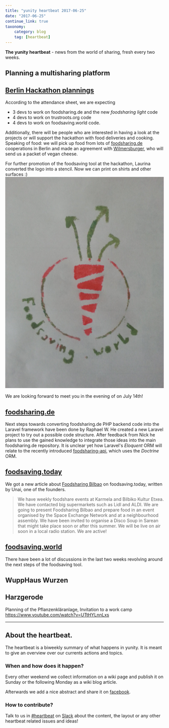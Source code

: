 ```yaml
---
title: "yunity heartbeat 2017-06-25"
date: "2017-06-25"
continue_link: true
taxonomy:
    category: blog
    tag: [heartbeat]
---
```


**The yunity heartbeat** - news from the world of sharing, fresh every two weeks.

## Planning a multisharing platform

## [Berlin Hackathon plannings](https://yunity.org/en/events/2017-06-14-hackathon)

According to the attendance sheet, we are expecting

- 3 devs to work on foodsharing.de and the new _foodsharing light_ code
- 4 devs to work on trustroots.org code
- 4 devs to work on foodsaving.world code.

Additionally, there will be people who are interested in having a look at the projects or will support the hackathon with food deliveries and cooking. Speaking of food: we will pick up food from lots of [foodsharing.de](https://foodsharing.de) cooperations in Berlin and made an agreement with [Wilmersburger](https://www.wilmersburger.de), who will send us a packet of vegan cheese.

For further promotion of the foodsaving tool at the hackathon, Laurina converted the logo into a stencil. Now we can print on shirts and other surfaces :)
![](fsworld_stencil.jpg)

We are looking forward to meet you in the evening of on July 14th!

## [foodsharing.de](https://foodsharing.de)

Next steps towards converting foodsharing.de PHP backend code into the Laravel framework have been done by Raphael W. He created a new Laravel project to try out a possible code structure. After feedback from Nick he plans to use the gained knowledge to integrate those ideas into the main foodsharing.de repository. It is unclear yet how Laravel's _Eloquent_ ORM will relate to the recently introduced [foodsharing-api](https://github.com/foodsharing-dev/foodsharing-api), which uses the _Doctrine_ ORM. 

## [foodsaving.today](https://foodsaving.today)

We got a new article about [Foodsharing Bilbao](https://foodsaving.today/en/blog/2017/06/30/foodsharing-bilbao-the-beginning) on foodsaving.today, written by Unai, one of the founders.

> We have weekly foodshare events at Karmela and Bilbiko Kultur Etxea. We have contacted big supermarkets such as Lidl and ALDI. We are going to present Foodsharing Bilbao and prepare food in an event organised by the Space Exchange Network and at a neighbourhood assembly. We have been invited to organise a Disco Soup in Sarean that might take place soon or after this summer. We will be live on air soon in a local radio station. We are active!

## [foodsaving.world](https://foodsaving.world)

There have been a lot of discussions in the last two weeks revolving around the next steps of the foodsaving tool.

## WuppHaus Wurzen

## Harzgerode

Planning of the Pflanzenkläranlage, Invitation to a work camp
https://www.youtube.com/watch?v=UTtHYLnnLxs



---

## About the heartbeat.

The heartbeat is a biweekly summary of what happens in yunity. It is meant to give an overview over our currents actions and topics.

### When and how does it happen?

Every other weekend we collect information on a wiki page and publish it on Sunday or the following Monday as a wiki blog article.

Afterwards we add a nice abstract and share it on [facebook](https://www.facebook.com/yunity.org/).

### How to contribute?

Talk to us in [#heartbeat](https://yunity.slack.com/messages/heartbeat/) on [Slack](https://slackin.yunity.org) about the content, the layout or any other heartbeat related issues and ideas!
